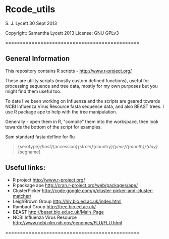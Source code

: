 Rcode_utils
==============================================

S. J. Lycett
30 Sept 2013

Copyright: 	Samantha Lycett 2013
License: 	GNU GPLv3

==============================================

## General Information

This repository contains R scripts - http://www.r-project.org/

These are utility scripts (mostly custom defined functions),
useful for processing sequence and tree data, mostly for my own purposes but you might find them useful too.

To date I've been working on Influenza and the scripts are geared towards NCBI Influenza Virus Resource fasta sequence data, and also BEAST trees.  I use R package ape to help with the tree manipulation.

Generally - open them in R, "compile" them into the workspace, then look towards the bottom of the script for examples.

Sam standard fasta defline for flu
>{serotype}_{host}_{accession}_{strain}_{country}_{year}/{month}/{day}_{segname}


## Useful links:
* R project			http://www.r-project.org/
* R package ape			http://cran.r-project.org/web/packages/ape/
* ClusterPicker			http://code.google.com/p/cluster-picker-and-cluster-matcher/
* LeighBrown Group		http://hiv.bio.ed.ac.uk/index.html
* Rambaut Group			http://tree.bio.ed.ac.uk/
* BEAST				http://beast.bio.ed.ac.uk/Main_Page
* NCBI Influenza Virus Resource	http://www.ncbi.nlm.nih.gov/genomes/FLU/FLU.html


==============================================
